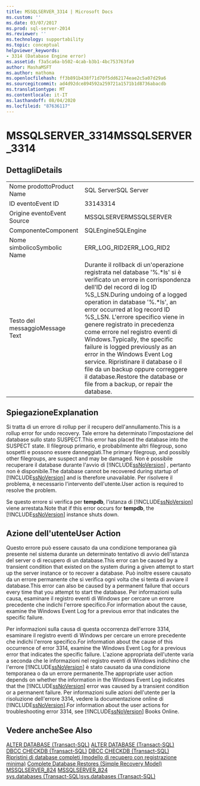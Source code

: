 ```yaml
---
title: MSSQLSERVER_3314 | Microsoft Docs
ms.custom: ''
ms.date: 03/07/2017
ms.prod: sql-server-2014
ms.reviewer: ''
ms.technology: supportability
ms.topic: conceptual
helpviewer_keywords:
- 3314 (Database Engine error)
ms.assetid: f3a5ca6a-b502-4cab-b3b1-4bc753763fa9
author: MashaMSFT
ms.author: mathoma
ms.openlocfilehash: ff3b891b438f71d70f5dd62174eae2c5a07d29a6
ms.sourcegitcommit: ad4d92dce894592a259721a1571b1d8736abacdb
ms.translationtype: MT
ms.contentlocale: it-IT
ms.lasthandoff: 08/04/2020
ms.locfileid: "87636117"
---
```

# <a name="mssqlserver_3314"></a><span data-ttu-id="b6a4b-102">MSSQLSERVER_3314</span><span class="sxs-lookup"><span data-stu-id="b6a4b-102">MSSQLSERVER_3314</span></span>
    
## <a name="details"></a><span data-ttu-id="b6a4b-103">Dettagli</span><span class="sxs-lookup"><span data-stu-id="b6a4b-103">Details</span></span>  
  
|||  
|-|-|  
|<span data-ttu-id="b6a4b-104">Nome prodotto</span><span class="sxs-lookup"><span data-stu-id="b6a4b-104">Product Name</span></span>|<span data-ttu-id="b6a4b-105">SQL Server</span><span class="sxs-lookup"><span data-stu-id="b6a4b-105">SQL Server</span></span>|  
|<span data-ttu-id="b6a4b-106">ID evento</span><span class="sxs-lookup"><span data-stu-id="b6a4b-106">Event ID</span></span>|<span data-ttu-id="b6a4b-107">3314</span><span class="sxs-lookup"><span data-stu-id="b6a4b-107">3314</span></span>|  
|<span data-ttu-id="b6a4b-108">Origine evento</span><span class="sxs-lookup"><span data-stu-id="b6a4b-108">Event Source</span></span>|<span data-ttu-id="b6a4b-109">MSSQLSERVER</span><span class="sxs-lookup"><span data-stu-id="b6a4b-109">MSSQLSERVER</span></span>|  
|<span data-ttu-id="b6a4b-110">Componente</span><span class="sxs-lookup"><span data-stu-id="b6a4b-110">Component</span></span>|<span data-ttu-id="b6a4b-111">SQLEngine</span><span class="sxs-lookup"><span data-stu-id="b6a4b-111">SQLEngine</span></span>|  
|<span data-ttu-id="b6a4b-112">Nome simbolico</span><span class="sxs-lookup"><span data-stu-id="b6a4b-112">Symbolic Name</span></span>|<span data-ttu-id="b6a4b-113">ERR_LOG_RID2</span><span class="sxs-lookup"><span data-stu-id="b6a4b-113">ERR_LOG_RID2</span></span>|  
|<span data-ttu-id="b6a4b-114">Testo del messaggio</span><span class="sxs-lookup"><span data-stu-id="b6a4b-114">Message Text</span></span>|<span data-ttu-id="b6a4b-115">Durante il rollback di un'operazione registrata nel database '%.\*ls' si è verificato un errore in corrispondenza dell'ID del record di log ID %S_LSN.</span><span class="sxs-lookup"><span data-stu-id="b6a4b-115">During undoing of a logged operation in database '%.\*ls', an error occurred at log record ID %S_LSN.</span></span> <span data-ttu-id="b6a4b-116">L'errore specifico viene in genere registrato in precedenza come errore nel registro eventi di Windows.</span><span class="sxs-lookup"><span data-stu-id="b6a4b-116">Typically, the specific failure is logged previously as an error in the Windows Event Log service.</span></span> <span data-ttu-id="b6a4b-117">Ripristinare il database o il file da un backup oppure correggere il database.</span><span class="sxs-lookup"><span data-stu-id="b6a4b-117">Restore the database or file from a backup, or repair the database.</span></span>|  
  
## <a name="explanation"></a><span data-ttu-id="b6a4b-118">Spiegazione</span><span class="sxs-lookup"><span data-stu-id="b6a4b-118">Explanation</span></span>  
 <span data-ttu-id="b6a4b-119">Si tratta di un errore di rollup per il recupero dell'annullamento.</span><span class="sxs-lookup"><span data-stu-id="b6a4b-119">This is a rollup error for undo recovery.</span></span> <span data-ttu-id="b6a4b-120">Tale errore ha determinato l'impostazione del database sullo stato SUSPECT.</span><span class="sxs-lookup"><span data-stu-id="b6a4b-120">This error has placed the database into the SUSPECT state.</span></span> <span data-ttu-id="b6a4b-121">Il filegroup primario, e probabilmente altri filegroup, sono sospetti e possono essere danneggiati.</span><span class="sxs-lookup"><span data-stu-id="b6a4b-121">The primary filegroup, and possibly other filegroups, are suspect and may be damaged.</span></span> <span data-ttu-id="b6a4b-122">Non è possibile recuperare il database durante l'avvio di [!INCLUDE[ssNoVersion](../../includes/ssnoversion-md.md)] , pertanto non è disponibile.</span><span class="sxs-lookup"><span data-stu-id="b6a4b-122">The database cannot be recovered during startup of [!INCLUDE[ssNoVersion](../../includes/ssnoversion-md.md)] and is therefore unavailable.</span></span> <span data-ttu-id="b6a4b-123">Per risolvere il problema, è necessario l'intervento dell'utente.</span><span class="sxs-lookup"><span data-stu-id="b6a4b-123">User action is required to resolve the problem.</span></span>  
  
 <span data-ttu-id="b6a4b-124">Se questo errore si verifica per **tempdb**, l'istanza di [!INCLUDE[ssNoVersion](../../includes/ssnoversion-md.md)] viene arrestata.</span><span class="sxs-lookup"><span data-stu-id="b6a4b-124">Note that if this error occurs for **tempdb**, the [!INCLUDE[ssNoVersion](../../includes/ssnoversion-md.md)] instance shuts down.</span></span>  
  
## <a name="user-action"></a><span data-ttu-id="b6a4b-125">Azione dell'utente</span><span class="sxs-lookup"><span data-stu-id="b6a4b-125">User Action</span></span>  
 <span data-ttu-id="b6a4b-126">Questo errore può essere causato da una condizione temporanea già presente nel sistema durante un determinato tentativo di avvio dell'istanza del server o di recupero di un database.</span><span class="sxs-lookup"><span data-stu-id="b6a4b-126">This error can be caused by a transient condition that existed on the system during a given attempt to start up the server instance or to recover a database.</span></span> <span data-ttu-id="b6a4b-127">Può inoltre essere causato da un errore permanente che si verifica ogni volta che si tenta di avviare il database.</span><span class="sxs-lookup"><span data-stu-id="b6a4b-127">This error can also be caused by a permanent failure that occurs every time that you attempt to start the database.</span></span> <span data-ttu-id="b6a4b-128">Per informazioni sulla causa, esaminare il registro eventi di Windows per cercare un errore precedente che indichi l'errore specifico.</span><span class="sxs-lookup"><span data-stu-id="b6a4b-128">For information about the cause, examine the Windows Event Log for a previous error that indicates the specific failure.</span></span>  
  
 <span data-ttu-id="b6a4b-129">Per informazioni sulla causa di questa occorrenza dell'errore 3314, esaminare il registro eventi di Windows per cercare un errore precedente che indichi l'errore specifico.</span><span class="sxs-lookup"><span data-stu-id="b6a4b-129">For information about the cause of this occurrence of error 3314, examine the Windows Event Log for a previous error that indicates the specific failure.</span></span> <span data-ttu-id="b6a4b-130">L'azione appropriata dell'utente varia a seconda che le informazioni nel registro eventi di Windows indichino che l'errore [!INCLUDE[ssNoVersion](../../includes/ssnoversion-md.md)] è stato causato da una condizione temporanea o da un errore permanente.</span><span class="sxs-lookup"><span data-stu-id="b6a4b-130">The appropriate user action depends on whether the information in the Windows Event Log indicates that the [!INCLUDE[ssNoVersion](../../includes/ssnoversion-md.md)] error was caused by a transient condition or a permanent failure.</span></span> <span data-ttu-id="b6a4b-131">Per informazioni sulle azioni dell'utente per la risoluzione dell'errore 3314, vedere la documentazione online di [!INCLUDE[ssNoVersion](../../includes/ssnoversion-md.md)].</span><span class="sxs-lookup"><span data-stu-id="b6a4b-131">For information about the user actions for troubleshooting error 3314, see [!INCLUDE[ssNoVersion](../../includes/ssnoversion-md.md)] Books Online.</span></span>  
  
## <a name="see-also"></a><span data-ttu-id="b6a4b-132">Vedere anche</span><span class="sxs-lookup"><span data-stu-id="b6a4b-132">See Also</span></span>  
 <span data-ttu-id="b6a4b-133">[ALTER DATABASE &#40;Transact-SQL&#41;](/sql/t-sql/statements/alter-database-transact-sql) </span><span class="sxs-lookup"><span data-stu-id="b6a4b-133">[ALTER DATABASE &#40;Transact-SQL&#41;](/sql/t-sql/statements/alter-database-transact-sql) </span></span>  
 <span data-ttu-id="b6a4b-134">[DBCC CHECKDB &#40;Transact-SQL&#41;](/sql/t-sql/database-console-commands/dbcc-checkdb-transact-sql) </span><span class="sxs-lookup"><span data-stu-id="b6a4b-134">[DBCC CHECKDB &#40;Transact-SQL&#41;](/sql/t-sql/database-console-commands/dbcc-checkdb-transact-sql) </span></span>  
 <span data-ttu-id="b6a4b-135">[Ripristini di database completi &#40;modello di recupero con registrazione minima&#41;](../backup-restore/complete-database-restores-simple-recovery-model.md) </span><span class="sxs-lookup"><span data-stu-id="b6a4b-135">[Complete Database Restores &#40;Simple Recovery Model&#41;](../backup-restore/complete-database-restores-simple-recovery-model.md) </span></span>  
 <span data-ttu-id="b6a4b-136">[MSSQLSERVER_824](mssqlserver-824-database-engine-error.md) </span><span class="sxs-lookup"><span data-stu-id="b6a4b-136">[MSSQLSERVER_824](mssqlserver-824-database-engine-error.md) </span></span>  
 [<span data-ttu-id="b6a4b-137">sys.databases &#40;Transact-SQL&#41;</span><span class="sxs-lookup"><span data-stu-id="b6a4b-137">sys.databases &#40;Transact-SQL&#41;</span></span>](/sql/relational-databases/system-catalog-views/sys-databases-transact-sql)  
  
  
